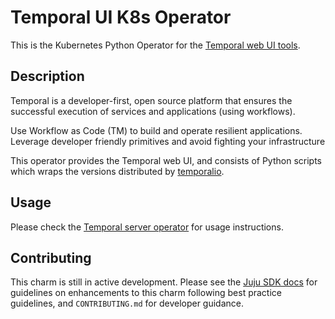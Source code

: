 # Temporal UI K8s Operator

This is the Kubernetes Python Operator for the
[Temporal web UI tools](https://temporal.io/).

## Description

Temporal is a developer-first, open source platform that ensures the successful
execution of services and applications (using workflows).

Use Workflow as Code (TM) to build and operate resilient applications. Leverage
developer friendly primitives and avoid fighting your infrastructure

This operator provides the Temporal web UI, and consists of Python scripts which
wraps the versions distributed by
[temporalio](https://hub.docker.com/r/temporalio/ui).

## Usage

Please check the
[Temporal server operator](https://charmhub.io/temporal-k8s)
for usage instructions.

## Contributing

This charm is still in active development. Please see the
[Juju SDK docs](https://juju.is/docs/sdk) for guidelines on enhancements to this charm
following best practice guidelines, and `CONTRIBUTING.md` for developer guidance.
